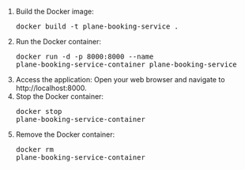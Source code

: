 1. Build the Docker image:  <pre>docker build -t plane-booking-service . </pre>
2. Run the Docker container:  <pre>docker run -d -p 8000:8000 --name plane-booking-service-container plane-booking-service </pre>
3. Access the application: Open your web browser and navigate to http://localhost:8000.  
4. Stop the Docker container:  <pre>docker stop plane-booking-service-container </pre>
5. Remove the Docker container:<pre>docker rm plane-booking-service-container </pre>

